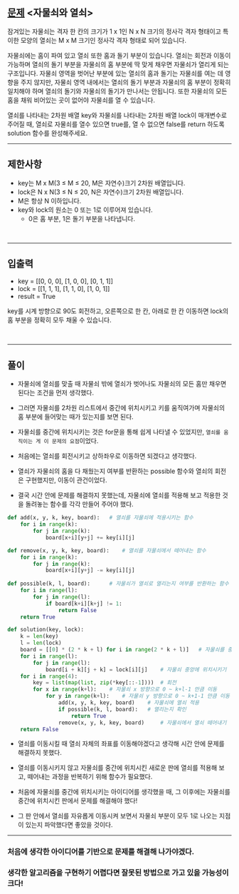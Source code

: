 ## [문제](https://school.programmers.co.kr/learn/courses/30/lessons/60059) <자물쇠와 열쇠>

잠겨있는 자물쇠는 격자 한 칸의 크기가 1 x 1인 N x N 크기의 정사각 격자 형태이고 특이한 모양의 열쇠는 M x M 크기인 정사각 격자 형태로 되어 있습니다.

자물쇠에는 홈이 파여 있고 열쇠 또한 홈과 돌기 부분이 있습니다. 열쇠는 회전과 이동이 가능하며 열쇠의 돌기 부분을 자물쇠의 홈 부분에 딱 맞게 채우면 자물쇠가 열리게 되는 구조입니다. 자물쇠 영역을 벗어난 부분에 있는 열쇠의 홈과 돌기는 자물쇠를 여는 데 영향을 주지 않지만, 자물쇠 영역 내에서는 열쇠의 돌기 부분과 자물쇠의 홈 부분이 정확히 일치해야 하며 열쇠의 돌기와 자물쇠의 돌기가 만나서는 안됩니다. 또한 자물쇠의 모든 홈을 채워 비어있는 곳이 없어야 자물쇠를 열 수 있습니다.

열쇠를 나타내는 2차원 배열 key와 자물쇠를 나타내는 2차원 배열 lock이 매개변수로 주어질 때, 열쇠로 자물쇠를 열수 있으면 true를, 열 수 없으면 false를 return 하도록 solution 함수를 완성해주세요.
<br />

-----

## 제한사항

+ key는 M x M(3 ≤ M ≤ 20, M은 자연수)크기 2차원 배열입니다. 
+ lock은 N x N(3 ≤ N ≤ 20, N은 자연수)크기 2차원 배열입니다. 
+ M은 항상 N 이하입니다. 
+ key와 lock의 원소는 0 또는 1로 이루어져 있습니다. 
  + 0은 홈 부분, 1은 돌기 부분을 나타냅니다.

<br />

-----
## 입출력


- key = [[0, 0, 0], [1, 0, 0], [0, 1, 1]]
- lock = [[1, 1, 1], [1, 1, 0], [1, 0, 1]]
- result = True

key를 시계 방향으로 90도 회전하고, 오른쪽으로 한 칸, 아래로 한 칸 이동하면 lock의 홈 부분을 정확히 모두 채울 수 있습니다.

<br />

-----

## 풀이

+ 자물쇠에 열쇠를 맞출 때 자물쇠 밖에 열쇠가 벗어나도 자물쇠의 모든 홈만 채우면 된다는 조건을 먼저 생각했다.
+ 그러면 자물쇠를 2차원 리스트에서 중간에 위치시키고 키를 움직여가며 자물쇠의 홈 부분에 들어맞는 때가 있는지를 보면 된다.
+ 자물쇠를 중간에 위치시키는 것은 for문을 통해 쉽게 나타낼 수 있었지만, `열쇠를 움직이는 게 이 문제의 요점`이었다.


+ 처음에는 열쇠를 회전시키고 상하좌우로 이동하면 되겠다고 생각했다.
+ 열쇠가 자물쇠의 홈을 다 채웠는지 여부를 반환하는 possible 함수와 열쇠의 회전은 구현했지만, 이동이 관건이었다.
+ 결국 시간 안에 문제를 해결하지 못했는데, 자물쇠에 열쇠를 적용해 보고 적용한 것을 돌려놓는 함수를 각각 만들어 주어야 했다.


```python
def add(x, y, k, key, board):   # 열쇠를 자물쇠에 적용시키는 함수
    for i in range(k):
        for j in range(k):
            board[x+i][y+j] += key[i][j]

def remove(x, y, k, key, board):    # 열쇠를 자물쇠에서 떼어내는 함수
    for i in range(k):
        for j in range(k):
            board[x+i][y+j] -= key[i][j]
            
def possible(k, l, board):      # 자물쇠가 열쇠로 열리는지 여부를 반환하는 함수
    for i in range(l):
        for j in range(l):
            if board[k+i][k+j] != 1:
                return False
    return True

def solution(key, lock):
    k = len(key)
    l = len(lock)
    board = [[0] * (2 * k + l) for i in range(2 * k + l)]   # 자물쇠를 중앙에 위치시키기 위한 board 생성
    for i in range(l):
        for j in range(l):
            board[i + k][j + k] = lock[i][j]    # 자물쇠 중앙에 위치시키기
    for i in range(4):
        key = list(map(list, zip(*key[::-1])))  # 회전
        for x in range(k+l):    # 자물쇠 x 방향으로 0 ~ k+l-1 만큼 이동
            for y in range(k+l):    # 자물쇠 y 방향으로 0 ~ k+1-1 만큼 이동
                add(x, y, k, key, board)    # 자물쇠에 열쇠 적용
                if possible(k, l, board):   # 열리는지 확인
                    return True
                remove(x, y, k, key, board)     # 자물쇠에서 열쇠 떼어내기
    return False
```

+ 열쇠를 이동시킬 때 열쇠 자체의 좌표를 이동해야겠다고 생각해 시간 안에 문제를 해결하지 못했다.
+ 열쇠를 이동시키지 않고 자물쇠를 중간에 위치시킨 새로운 판에 열쇠를 적용해 보고, 떼어내는 과정을 반복하기 위해 함수가 필요했다.


+ 처음에 자물쇠를 중간에 위치시키는 아이디어를 생각했을 때, 그 이후에는 자물쇠를 중간에 위치시킨 판에서 문제를 해결해야 했다!
+ 그 판 안에서 열쇠를 자유롭게 이동시켜 보면서 자물쇠 부분이 모두 1로 나오는 지점이 있는지 파악했다면 좋았을 것이다.

-----

### 처음에 생각한 아이디어를 기반으로 문제를 해결해 나가야겠다.
### 생각한 알고리즘을 구현하기 어렵다면 잘못된 방법으로 가고 있을 가능성이 크다!